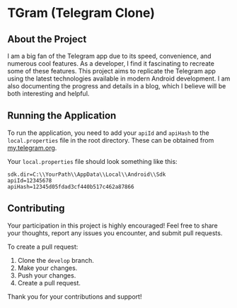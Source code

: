 # TGram (Telegram Clone)

## About the Project

I am a big fan of the Telegram app due to its speed, convenience, and numerous cool features. As a developer, I find it fascinating to recreate some of these features. This project aims to replicate the Telegram app using the latest technologies available in modern Android development. I am also documenting the progress and details in a blog, which I believe will be both interesting and helpful.

## Running the Application

To run the application, you need to add your `apiId` and `apiHash` to the `local.properties` file in the root directory. These can be obtained from [my.telegram.org](https://my.telegram.org).

Your `local.properties` file should look something like this:

```
sdk.dir=C:\\YourPath\\AppData\\Local\\Android\\Sdk
apiId=12345678
apiHash=12345d05fdad3cf440b517c462a87866
```
  
## Contributing

Your participation in this project is highly encouraged! Feel free to share your thoughts, report any issues you encounter, and submit pull requests. 

To create a pull request:
1. Clone the `develop` branch.
2. Make your changes.
3. Push your changes.
4. Create a pull request.

Thank you for your contributions and support!
